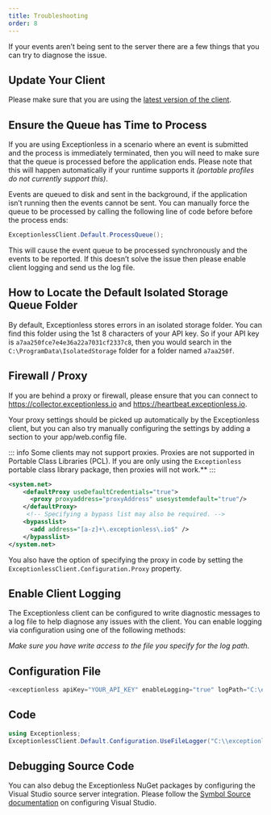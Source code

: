 ```yaml
---
title: Troubleshooting
order: 8
---
```


If your events aren’t being sent to the server there are a few things that you can try to diagnose the issue.

## Update Your Client

Please make sure that you are using the [latest version of the client](upgrading.md).

## Ensure the Queue has Time to Process

If you are using Exceptionless in a scenario where an event is submitted and the process is immediately terminated, then you will need to make sure that the queue is processed before the application ends. Please note that this will happen automatically if your runtime supports it _(portable profiles do not currently support this)_.

Events are queued to disk and sent in the background, if the application isn’t running then the events cannot be sent. You can manually force the queue to be processed by calling the following line of code before before the process ends:

```csharp
ExceptionlessClient.Default.ProcessQueue();
```

This will cause the event queue to be processed synchronously and the events to be reported. If this doesn’t solve the issue then please enable client logging and send us the log file.

## How to Locate the Default Isolated Storage Queue Folder

By default, Exceptionless stores errors in an isolated storage folder. You can find this folder using the 1st 8 characters of your API key. So if your API key is `a7aa250fce7e4e36a22a7031cf2337c8`, then you would search in the `C:\ProgramData\IsolatedStorage` folder for a folder named `a7aa250f`.

## Firewall / Proxy

If you are behind a proxy or firewall, please ensure that you can connect to <https://collector.exceptionless.io> and <https://heartbeat.exceptionless.io>.

Your proxy settings should be picked up automatically by the Exceptionless client, but you can also try manually configuring the settings by adding a section to your app/web.config file.

::: info
Some clients may not support proxies. Proxies are not supported in Portable Class Libraries (PCL). If you are only using the `Exceptionless` portable class library package, then proxies will not work.**
:::

```xml
<system.net>
    <defaultProxy useDefaultCredentials="true">
      <proxy proxyaddress="proxyAddress" usesystemdefault="true"/>
    </defaultProxy>
     <!-- Specifying a bypass list may also be required. -->
    <bypasslist>
      <add address="[a-z]+\.exceptionless\.io$" />
    </bypasslist>
</system.net>
```

You also have the option of specifying the proxy in code by setting the `ExceptionlessClient.Configuration.Proxy` property.

## Enable Client Logging

The Exceptionless client can be configured to write diagnostic messages to a log file to help diagnose any issues with the client. You can enable logging via configuration using one of the following methods:

_Make sure you have write access to the file you specify for the log path._

## Configuration File

```csharp
<exceptionless apiKey="YOUR_API_KEY" enableLogging="true" logPath="C:\exceptionless.log" />
```

## Code

```csharp
using Exceptionless;
ExceptionlessClient.Default.Configuration.UseFileLogger("C:\\exceptionless.log");
```

## Debugging Source Code

You can also debug the Exceptionless NuGet packages by configuring the Visual Studio source server integration. Please follow the [Symbol Source documentation](http://tripleemcoder.com/2015/10/04/moving-to-the-new-symbolsource-engine/) on configuring Visual Studio.
